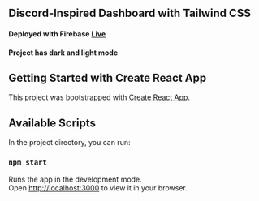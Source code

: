 ## Discord-Inspired Dashboard with Tailwind CSS

#### Deployed with Firebase [Live](https://discord-tailwind-19e4e.web.app/)

#### Project has dark and light mode


## Getting Started with Create React App

This project was bootstrapped with [Create React App](https://github.com/facebook/create-react-app).

## Available Scripts

In the project directory, you can run:

### `npm start`

Runs the app in the development mode.\
Open [http://localhost:3000](http://localhost:3000) to view it in your browser.

